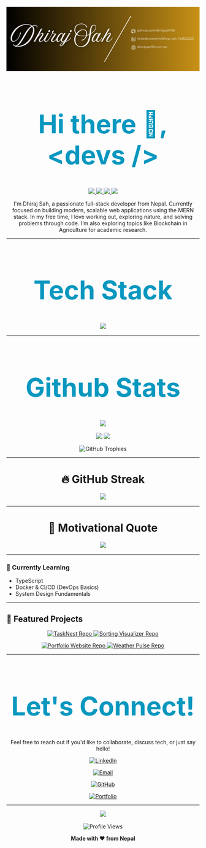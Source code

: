 <!-- Banner image -->
<p align="center">
  <img src="image/Dhiraj Sah-img.png" alt="Dhiraj Kumar Sah Banner" height:284px;/>
</p>

<h1 style="font-weight:bold; font-size:67px; color:#0897bf;" align="center">
  Hi there 👋, &lt;devs /&gt;
</h1>


<p align="center">
  <a href="https://github.com/DhirajSah736">
    <img src="https://img.shields.io/badge/GitHub-181717?style=for-the-badge&logo=github" />
     <!-- <img src="https://cdn.jsdelivr.net/gh/devicons/devicon/icons/github/github-original.svg" width="60" alt="GitHub" /> -->
     <!-- <img src="https://skillicons.dev/icons?i=github" width="60"alt="Github"/> -->
  </a>
  <a href="https://www.linkedin.com/in/dhiraj-sah-7a3522220/">
    <img src="https://img.shields.io/badge/LinkedIn-0A66C2?style=for-the-badge&logo=linkedin" />
    <!-- <img src="https://skillicons.dev/icons?i=linkedin" width="60"alt="LinkedIn"/> -->
  </a>
  <a href="mailto:eyemdheeraj436@example.com">
    <img src="https://img.shields.io/badge/Gmail-D14836?style=for-the-badge&logo=gmail" />
    <!-- <img src="https://skillicons.dev/icons?i=gmail" width="60"alt="Gamil"/> -->
  </a>
  <a href="https://www.dhirajsah99.com.np">
    <img src="https://img.shields.io/badge/Portfolio-FF5722?style=for-the-badge&logo=firefox-browser&logoColor=white" />
  </a>
</p>

<p align="center">
   I'm Dhiraj Sah, a passionate full-stack developer from Nepal. Currently focused on building modern, scalable web applications using the MERN stack. In my free time, I love working out, exploring nature, and solving problems through code. I’m also exploring topics like Blockchain in Agriculture for academic research. 
</p>


---
<h1 style="font-weight:bold; font-size:67px; color:#0897bf;" align="center">Tech Stack</h1>


<p align="center">
  <img src="https://skillicons.dev/icons?i=html,css,js,react,nodejs,express,mongodb,vite,git,github,bootstrap,tailwind,redux,vscode" />
</p>

---

<h1 style="font-weight:bold; font-size:67px; color:#0897bf;" align="center">Github Stats</h1>

<!-- <p align="center">
  <img src="https://github-readme-stats.vercel.app/api?username=yourusername&show_icons=true&theme=radical" />
  <img src="https://github-readme-stats.vercel.app/api/top-langs/?username=yourusername&layout=compact&theme=radical" />
</p> -->
<p align="center">
  <img src="https://github-readme-stats.vercel.app/api?username=DhirajSah736&show_icons=true&theme=radical" />
  <!-- <img src="https://github-readme-stats.vercel.app/api/top-langs/?username=DhirajSah736&layout=compact&theme=radical" /> -->
</p>
<p align="center">
  <img src="https://github-profile-summary-cards.vercel.app/api/cards/repos-per-language?username=DhirajSah736&theme=radical" />
  <img src="https://github-profile-summary-cards.vercel.app/api/cards/most-commit-language?username=DhirajSah736&theme=radical" />
</p>

<p align="center">
  <img src="https://github-profile-trophy.vercel.app/?username=DhirajSah736&theme=radical&column=7&margin-w=5&margin-h=5" alt="GitHub Trophies" />
</p>

---
<h1 align="center">🔥 GitHub Streak</h1>

<p align="center">
  <img src="https://streak-stats.demolab.com?user=DhirajSah736&theme=radical&date_format=M%20j%5B%2C%20Y%5D" />
</p>

---
<h1 align="center">💬 Motivational Quote</h1>

<p align="center">
  <img src="https://quotes-github-readme.vercel.app/api?type=horizontal&theme=radical" />
</p>

---

### 🧠 Currently Learning
- TypeScript
- Docker & CI/CD (DevOps Basics)
- System Design Fundamentals

---


## 📍 Featured Projects
<p align="center">
  <a href="https://github.com/DhirajSah736/TaskNest-Modern-To-Do-List-App" target="_blank">
    <img src="https://github-readme-stats.vercel.app/api/pin/?username=DhirajSah736&repo=TaskNest-Modern-To-Do-List-App&theme=radical" alt="TaskNest Repo" />
  </a>
 <a href="https://github.com/DhirajSah736/Sorting-Visualizer" target="_blank">
    <img src="https://github-readme-stats.vercel.app/api/pin/?username=DhirajSah736&repo=Sorting-Visualizer&theme=radical" alt="Sorting Visualizer Repo" />
  </a>
</p>

<p align="center">
  <a href="https://github.com/DhirajSah736/Personal_portfolio-website" target="_blank">
    <img src="https://github-readme-stats.vercel.app/api/pin/?username=DhirajSah736&repo=Personal_portfolio-website&theme=radical" alt="Portfolio Website Repo" />
  </a>
  <a href="https://github.com/DhirajSah736/Weather-pulse" target="_blank">
    <img src="https://github-readme-stats.vercel.app/api/pin/?username=DhirajSah736&repo=Weather-pulse&theme=radical" alt="Weather Pulse Repo" />
  </a>
</p>

---
<h1 style="font-weight:bold; font-size:67px; color:#0897bf;" align="center">Let's Connect!</h1>

<p align="center">Feel free to reach out if you'd like to collaborate, discuss tech, or just say hello!</p>

<p align="center">
  <a href="https://www.linkedin.com/in/dhiraj-sah-7a3522220/" target="_blank">
    <img src="https://img.shields.io/badge/LinkedIn-Dhiraj%20Kumar%20Sah-blue?style=for-the-badge&logo=linkedin" alt="LinkedIn" />
  </a>
</p>

<p align="center">
  <a href="mailto:eyemdheeraj436@gmail.com">
    <img src="https://img.shields.io/badge/Email-eyemdheeraj436@gmail.com-red?style=for-the-badge&logo=gmail" alt="Email" />
  </a>
</p>

<p align="center">
  <a href="https://github.com/DhirajSah736/" target="_blank">
    <img src="https://img.shields.io/badge/GitHub-DhirajSah736-black?style=for-the-badge&logo=github" alt="GitHub" />
  </a>
</p>

<p align="center">
  <a href="https://www.dhirajsah99.com.np" target="_blank">
    <img src="https://img.shields.io/badge/Portfolio-Visit%20My%20Site-brightgreen?style=for-the-badge&logo=about.me" alt="Portfolio" />
  </a>
</p>



---


<p align="center">
  <img src="https://readme-typing-svg.herokuapp.com?font=Fira+Code&size=24&pause=1000&color=F7F7F7&center=true&vCenter=true&width=440&lines=Thanks+for+visiting!;Happy+coding+%F0%9F%91%8D" />
</p>

<p align="center">
  <img src="https://komarev.com/ghpvc/?username=DhirajSah736&style=flat-square&color=blue" alt="Profile Views" />
</p>

<p align="center">
  <b>Made with ❤️ from Nepal</b>
</p>
